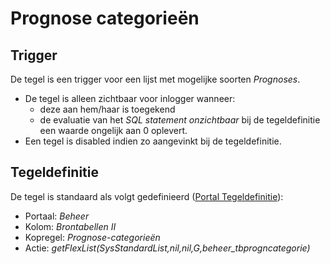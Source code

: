 # Prognose categorieën

## Trigger

De tegel is een trigger voor een lijst met mogelijke soorten *Prognoses*.

- De tegel is alleen zichtbaar voor inlogger wanneer:
  - deze aan hem/haar is toegekend
  - de evaluatie van het *SQL statement onzichtbaar* bij de tegeldefinitie een waarde ongelijk aan 0 oplevert.
- Een tegel is disabled indien zo aangevinkt bij de tegeldefinitie.

## Tegeldefinitie

De tegel is standaard als volgt gedefinieerd ([Portal Tegeldefinitie](/docs/instellen_inrichten/portaldefinitie/portal_tegel.md)):

- Portaal: *Beheer*
- Kolom: *Brontabellen II*
- Kopregel: *Prognose-categorieën*
- Actie: *getFlexList(SysStandardList,nil,nil,G,beheer_tbprogncategorie)*

